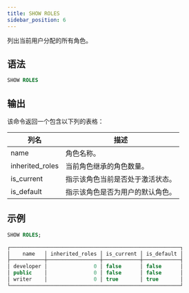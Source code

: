 ```yaml
---
title: SHOW ROLES
sidebar_position: 6
---
```


列出当前用户分配的所有角色。

## 语法

```sql
SHOW ROLES
```

## 输出

该命令返回一个包含以下列的表格：

| 列名            | 描述                                                 |
|-----------------|-------------------------------------------------------------|
| name            | 角色名称。                                              |
| inherited_roles | 当前角色继承的角色数量。              |
| is_current      | 指示该角色当前是否处于激活状态。             |
| is_default      | 指示该角色是否为用户的默认角色。 |

## 示例

```sql
SHOW ROLES;

┌───────────────────────────────────────────────────────┐
│    name   │ inherited_roles │ is_current │ is_default │
├───────────┼─────────────────┼────────────┼────────────┤
│ developer │               0 │ false      │ false      │
│ public    │               0 │ false      │ false      │
│ writer    │               0 │ true       │ true       │
└───────────────────────────────────────────────────────┘
```